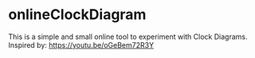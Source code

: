 # onlineClockDiagram
This is a simple and small online tool to experiment with Clock Diagrams. Inspired by: https://youtu.be/oGeBem72R3Y
